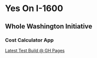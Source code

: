 # Yes On I-1600 #
## Whole Washington Initiative ##
### Cost Calculator App ###
[Latest Test Build @ GH Pages](http://marcaaron.github.io/ww-calc-2.0)
